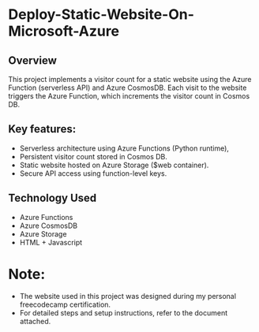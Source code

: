# Deploy-Static-Website-On-Microsoft-Azure

## Overview

This project implements a visitor count for a static website using the Azure Function (serverless API) and Azure CosmosDB. Each visit to the website triggers the Azure Function, which increments the visitor count in Cosmos DB.

## Key features:

- Serverless architecture using Azure Functions (Python runtime),
- Persistent visitor count stored in Cosmos DB.
- Static website hosted on Azure Storage ($web container).
- Secure API access using function-level keys.

## Technology Used

- Azure Functions
- Azure CosmosDB
- Azure Storage
- HTML + Javascript

# Note:

- The website used in this project was designed during my personal freecodecamp certification.
- For detailed steps and setup instructions, refer to the document attached.

